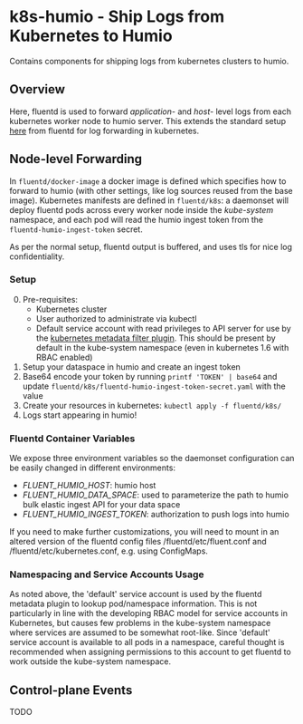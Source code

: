 
k8s-humio - Ship Logs from Kubernetes to Humio
==============================================

Contains components for shipping logs from kubernetes clusters to humio.

Overview
--------

Here, fluentd is used to forward _application-_ and _host-_ level logs from each kubernetes worker node to humio server. This extends the standard setup [here](https://github.com/fluent/fluentd-kubernetes-daemonset) from fluentd for log forwarding in kubernetes.

Node-level Forwarding
---------------------

In `fluentd/docker-image` a docker image is defined which specifies how to forward to humio (with other settings, like log sources reused from the base image). Kubernetes manifests are defined in `fluentd/k8s`: a daemonset will deploy fluentd pods across every worker node inside the _kube-system_ namespace, and each pod will read the humio ingest token from the `fluentd-humio-ingest-token` secret. 

As per the normal setup, fluentd output is buffered, and uses tls for nice log confidentiality.

### Setup

 0. Pre-requisites: 
    - Kubernetes cluster
    - User authorized to administrate via kubectl 
    - Default service account with read privileges to API server for use by the [kubernetes metadata filter plugin](https://github.com/fabric8io/fluent-plugin-kubernetes_metadata_filter). This should be present by default in the kube-system namespace (even in kubernetes 1.6 with RBAC enabled)
 1. Setup your dataspace in humio and create an ingest token
 2. Base64 encode your token by running `printf 'TOKEN' | base64` and update `fluentd/k8s/fluentd-humio-ingest-token-secret.yaml` with the value 
 3. Create your resources in kubernetes: `kubectl apply -f fluentd/k8s/`
 4. Logs start appearing in humio!

### Fluentd Container Variables

We expose three environment variables so the daemonset configuration can be easily changed in different environments:
 - *FLUENT_HUMIO_HOST*: humio host
 - *FLUENT_HUMIO_DATA_SPACE*: used to parameterize the path to humio bulk elastic ingest API for your data space
 - *FLUENT_HUMIO_INGEST_TOKEN*: authorization to push logs into humio

If you need to make further customizations, you will need to mount in an altered version of the fluentd config files /fluentd/etc/fluent.conf and /fluentd/etc/kubernetes.conf, e.g. using ConfigMaps.

### Namespacing and Service Accounts Usage

As noted above, the 'default' service account is used by the fluentd metadata plugin to lookup pod/namespace information. This is not particularly in line with the developing RBAC model for service accounts in Kubernetes, but causes few problems in the kube-system namespace where services are assumed to be somewhat root-like. Since 'default' service account is available to all pods in a namespace, careful thought is recommended when assigning permissions to this account to get fluentd to work outside the kube-system namespace. 

Control-plane Events
--------------------

TODO
